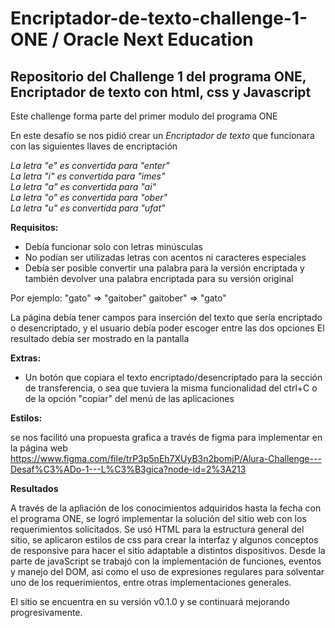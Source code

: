 # **Encriptador-de-texto-challenge-1-ONE / Oracle Next Education**
## Repositorio del Challenge 1 del programa ONE, Encriptador de texto con html, css y Javascript

Este challenge forma parte del primer modulo del programa ONE

En este desafío se nos pidió crear un *Encriptador de texto* que funcionara con las siguientes llaves de encriptación

*La letra "e" es convertida para "enter"*  
*La letra "i" es convertida para "imes"*  
*La letra "a" es convertida para "ai"*  
*La letra "o" es convertida para "ober"*  
*La letra "u" es convertida para "ufat"*  

**Requisitos:**
- Debía funcionar solo con letras minúsculas
- No podían ser utilizadas letras con acentos ni caracteres especiales
- Debía ser posible convertir una palabra para la versión encriptada y también devolver una palabra encriptada para su versión original

Por ejemplo:
"gato" => "gaitober"
gaitober" => "gato"

La página debía tener campos para inserción del texto que sería encriptado o desencriptado, y el usuario debía poder escoger entre las dos opciones
El resultado debía ser mostrado en la pantalla  

**Extras:**
- Un botón que copiara el texto encriptado/desencriptado para la sección de transferencia,
o sea que tuviera la misma funcionalidad del ctrl+C o de la opción "copiar" del menú de las aplicaciones

**Estilos:**

se nos facilitó una propuesta grafica a través de figma para implementar en la página web  
https://www.figma.com/file/trP3p5nEh7XUyB3n2bomjP/Alura-Challenge---Desaf%C3%ADo-1---L%C3%B3gica?node-id=2%3A213  

**Resultados**

A través de la apliación de los conocimientos adquiridos hasta la fecha con el programa ONE,
se logró implementar la solución del sitio web con los requerimientos solicitados.
Se usó HTML para la estructura general del sitio, se aplicaron estilos de css para crear la interfaz y algunos conceptos de responsive para hacer el sitio adaptable
a distintos dispositivos.
Desde la parte de javaScript se trabajó con la implementación de funciones, eventos y manejo del DOM, así como el uso de expresiones regulares
para solventar uno de los requerimientos, entre otras implementaciones generales.

El sitio se encuentra en su versión v0.1.0 y se continuará mejorando progresivamente.
